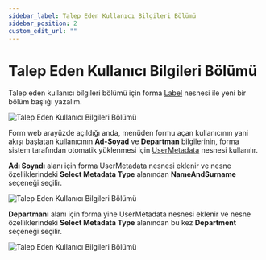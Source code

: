 ```yaml
---
sidebar_label: Talep Eden Kullanıcı Bilgileri Bölümü
sidebar_position: 2
custom_edit_url: ""
---
```


# Talep Eden Kullanıcı Bilgileri Bölümü

Talep eden kullanıcı bilgileri bölümü için forma [Label](ide-objects/form/standart-form-controls/Label.md) nesnesi ile yeni bir bölüm başlığı yazalım.

![Talep Eden Kullanıcı Bilgileri Bölümü](https://docsbimser.blob.core.windows.net/imagecontainer/auto-upload8eac2cf1-fee9-4252-9a44-e9f51c3b899e)

Form web arayüzde açıldığı anda, menüden formu açan kullanıcının yani akışı başlatan kullanıcının **Ad-Soyad** ve **Departman** bilgilerinin, forma sistem tarafından otomatik yüklenmesi için [UserMetadata](ide-objects/form/user-and-document-data/UserMetadata.md) nesnesi kullanılır.

**Adı Soyadı** alanı için forma UserMetadata nesnesi eklenir ve nesne özelliklerindeki **Select Metadata Type** alanından **NameAndSurname** seçeneği seçilir.

![Talep Eden Kullanıcı Bilgileri Bölümü](https://docsbimser.blob.core.windows.net/imagecontainer/auto-upload9afa2898-47f3-43e2-ae76-b550e53290ba)

**Departmanı** alanı için forma yine UserMetadata nesnesi eklenir ve nesne özelliklerindeki **Select Metadata Type** alanından bu kez **Department** seçeneği seçilir.

![Talep Eden Kullanıcı Bilgileri Bölümü](https://docsbimser.blob.core.windows.net/imagecontainer/auto-uploadae2fd7bf-0f3a-4403-93b0-161793cf4816)